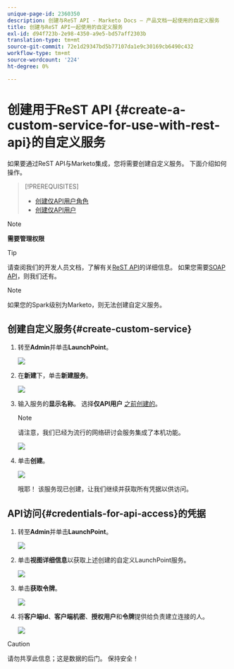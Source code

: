 ```yaml
---
unique-page-id: 2360350
description: 创建与ReST API - Marketo Docs — 产品文档一起使用的自定义服务
title: 创建与ReST API一起使用的自定义服务
exl-id: d94f723b-2e98-4350-a9e5-bd57aff2303b
translation-type: tm+mt
source-git-commit: 72e1d29347bd5b77107da1e9c30169cb6490c432
workflow-type: tm+mt
source-wordcount: '224'
ht-degree: 0%

---
```


# 创建用于ReST API {#create-a-custom-service-for-use-with-rest-api}的自定义服务

如果要通过ReST API与Marketo集成，您将需要创建自定义服务。 下面介绍如何操作。

>[!PREREQUISITES]
>
>* [创建仅API用户角色](/help/marketo/product-docs/administration/users-and-roles/create-an-api-only-user-role.md)
>* [创建仅API用户](/help/marketo/product-docs/administration/users-and-roles/create-an-api-only-user.md)

>



>[!NOTE]
>
>**需要管理权限**

>[!TIP]
>
>请查阅我们的开发人员文档，了解有关[ReST API](https://developers.marketo.com/documentation/rest/)的详细信息。 如果您需要[SOAP API](https://developers.marketo.com/documentation/soap/)，则我们还有。

>[!NOTE]
>
>如果您的Spark级别为Marketo，则无法创建自定义服务。

## 创建自定义服务{#create-custom-service}

1. 转至&#x200B;**Admin**&#x200B;并单击&#x200B;**LaunchPoint**。

   ![](assets/image2014-9-19-10-3a38-3a15.png)

1. 在&#x200B;**新建**&#x200B;下，单击&#x200B;**新建服务**。

   ![](assets/image2014-9-19-10-3a38-3a22.png)

1. 输入服务的&#x200B;**显示名称**。 选择&#x200B;**仅API用户** [之前创建的](/help/marketo/product-docs/administration/users-and-roles/create-an-api-only-user.md)。

   >[!NOTE]
   >
   >请注意，我们已经为流行的网络研讨会服务集成了本机功能。

   ![](assets/image2014-9-19-10-3a38-3a32.png)

1. 单击&#x200B;**创建**。

   ![](assets/image2014-9-19-10-3a39-3a28.png)

   哦耶！ 该服务现已创建，让我们继续并获取所有凭据以供访问。

## API访问{#credentials-for-api-access}的凭据

1. 转至&#x200B;**Admin**&#x200B;并单击&#x200B;**LaunchPoint**。

   ![](assets/image2014-9-19-10-3a42-3a11.png)

1. 单击&#x200B;**视图详细信息**&#x200B;以获取上述创建的自定义LaunchPoint服务。

   ![](assets/image2014-9-19-10-3a42-3a16.png)

1. 单击&#x200B;**获取令牌**。

   ![](assets/image2014-9-19-10-3a42-3a24.png)

1. 将&#x200B;**客户端Id**、**客户端机密**、**授权用户**&#x200B;和&#x200B;**令牌**&#x200B;提供给负责建立连接的人。

   ![](assets/image2014-9-19-10-3a42-3a38.png)

>[!CAUTION]
>
>请勿共享此信息；这是数据的后门。 保持安全！
